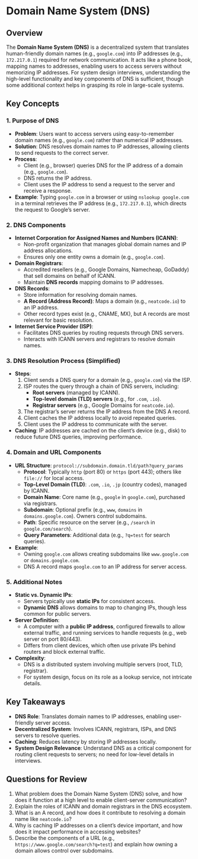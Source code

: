 # Domain Name System (DNS)

## Overview

The **Domain Name System (DNS)** is a decentralized system that translates human-friendly domain names (e.g., `google.com`) into IP addresses (e.g., `172.217.0.1`) required for network communication. It acts like a phone book, mapping names to addresses, enabling users to access servers without memorizing IP addresses. For system design interviews, understanding the high-level functionality and key components of DNS is sufficient, though some additional context helps in grasping its role in large-scale systems.

## Key Concepts

### 1. Purpose of DNS

- **Problem**: Users want to access servers using easy-to-remember domain names (e.g., `google.com`) rather than numerical IP addresses.
- **Solution**: DNS resolves domain names to IP addresses, allowing clients to send requests to the correct server.
- **Process**:
  - Client (e.g., browser) queries DNS for the IP address of a domain (e.g., `google.com`).
  - DNS returns the IP address.
  - Client uses the IP address to send a request to the server and receive a response.
- **Example**: Typing `google.com` in a browser or using `nslookup google.com` in a terminal retrieves the IP address (e.g., `172.217.0.1`), which directs the request to Google’s server.

### 2. DNS Components

- **Internet Corporation for Assigned Names and Numbers (ICANN)**:
  - Non-profit organization that manages global domain names and IP address allocations.
  - Ensures only one entity owns a domain (e.g., `google.com`).
- **Domain Registrars**:
  - Accredited resellers (e.g., Google Domains, Namecheap, GoDaddy) that sell domains on behalf of ICANN.
  - Maintain **DNS records** mapping domains to IP addresses.
- **DNS Records**:
  - Store information for resolving domain names.
  - **A Record (Address Record)**: Maps a domain (e.g., `neatcode.io`) to an IP address.
  - Other record types exist (e.g., CNAME, MX), but A records are most relevant for basic resolution.
- **Internet Service Provider (ISP)**:
  - Facilitates DNS queries by routing requests through DNS servers.
  - Interacts with ICANN servers and registrars to resolve domain names.

### 3. DNS Resolution Process (Simplified)

- **Steps**:
  1. Client sends a DNS query for a domain (e.g., `google.com`) via the ISP.
  2. ISP routes the query through a chain of DNS servers, including:
     - **Root servers** (managed by ICANN).
     - **Top-level domain (TLD) servers** (e.g., for `.com`, `.io`).
     - **Registrar servers** (e.g., Google Domains for `neatcode.io`).
  3. The registrar’s server returns the IP address from the DNS A record.
  4. Client caches the IP address locally to avoid repeated queries.
  5. Client uses the IP address to communicate with the server.
- **Caching**: IP addresses are cached on the client’s device (e.g., disk) to reduce future DNS queries, improving performance.

### 4. Domain and URL Components

- **URL Structure**: `protocol://subdomain.domain.tld/path?query_params`
  - **Protocol**: Typically `http` (port 80) or `https` (port 443); others like `file://` for local access.
  - **Top-Level Domain (TLD)**: `.com`, `.io`, `.jp` (country codes), managed by ICANN.
  - **Domain Name**: Core name (e.g., `google` in `google.com`), purchased via registrars.
  - **Subdomain**: Optional prefix (e.g., `www`, `domains` in `domains.google.com`). Owners control subdomains.
  - **Path**: Specific resource on the server (e.g., `/search` in `google.com/search`).
  - **Query Parameters**: Additional data (e.g., `?q=test` for search queries).
- **Example**:
  - Owning `google.com` allows creating subdomains like `www.google.com` or `domains.google.com`.
  - DNS A record maps `google.com` to an IP address for server access.

### 5. Additional Notes

- **Static vs. Dynamic IPs**:
  - Servers typically use **static IPs** for consistent access.
  - **Dynamic DNS** allows domains to map to changing IPs, though less common for public servers.
- **Server Definition**:
  - A computer with a **public IP address**, configured firewalls to allow external traffic, and running services to handle requests (e.g., web server on port 80/443).
  - Differs from client devices, which often use private IPs behind routers and block external traffic.
- **Complexity**:
  - DNS is a distributed system involving multiple servers (root, TLD, registrar).
  - For system design, focus on its role as a lookup service, not intricate details.

## Key Takeaways

- **DNS Role**: Translates domain names to IP addresses, enabling user-friendly server access.
- **Decentralized System**: Involves ICANN, registrars, ISPs, and DNS servers to resolve queries.
- **Caching**: Reduces latency by storing IP addresses locally.
- **System Design Relevance**: Understand DNS as a critical component for routing client requests to servers; no need for low-level details in interviews.

## Questions for Review

1. What problem does the Domain Name System (DNS) solve, and how does it function at a high level to enable client-server communication?
2. Explain the roles of ICANN and domain registrars in the DNS ecosystem.
3. What is an A record, and how does it contribute to resolving a domain name like `neatcode.io`?
4. Why is caching IP addresses on a client’s device important, and how does it impact performance in accessing websites?
5. Describe the components of a URL (e.g., `https://www.google.com/search?q=test`) and explain how owning a domain allows control over subdomains.
